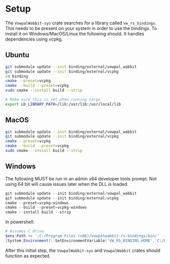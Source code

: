 # Setup

The `VowpalWabbit-sys` crate searches for a library called `vw_rs_bindings`. This needs to be present on your system in order to use the bindings. To install it on Windows/MacOS/Linux the following should. It handles dependencies using vcpkg.

## Ubuntu
```sh
git submodule update --init binding/external/vowpal_wabbit
git submodule update --init binding/external/vcpkg
cd binding
cmake --preset=vcpkg
cmake --build --preset=vcpkg
sudo cmake --install build --strip

# Make sure this is set when running cargo
export LD_LIBRARY_PATH=/lib:/usr/lib:/usr/local/lib
```

## MacOS
```sh
git submodule update --init binding/external/vowpal_wabbit
git submodule update --init binding/external/vcpkg
cmake --preset=vcpkg
cmake --build --preset=vcpkg
sudo cmake --install build --strip
```

## Windows

The following MUST be run in an admin x64 developer tools prompt. Not using 64 bit will cause issues later when the DLL is loaded.
```powershell
git submodule update --init binding/external/vowpal_wabbit
git submodule update --init binding/external/vcpkg
cmake --preset=vcpkg-windows
cmake --build --preset=vcpkg-windows
cmake --install build --strip
```

In powershell:
```powershell
# Assumes C drive
$env:Path += ';C:/Program Files (x86)/vowpalwabbit-rs-bindings/bin/'
[System.Environment]::SetEnvironmentVariable('VW_RS_BINDING_HOME','C:/Program Files (x86)/vowpalwabbit-rs-bindings',[System.EnvironmentVariableTarget]::User)
```

After this initial step, the `VowpalWabbit-sys` and `VowpalWabbit` crates should function as expected.
